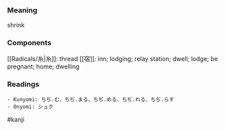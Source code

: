 ### Meaning

shrink

### Components

[[Radicals/糸|糸]]: thread [[宿]]: inn; lodging; relay station; dwell; lodge; be pregnant; home; dwelling

### Readings

```
- Kunyomi: ちぢ.む、ちぢ.まる、ちぢ.める、ちぢ.れる、ちぢ.らす
- Onyomi: シュク
```

#kanji